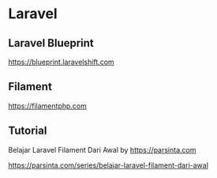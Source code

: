 # Laravel 

## Laravel Blueprint
https://blueprint.laravelshift.com

## Filament
https://filamentphp.com

## Tutorial
Belajar Laravel Filament Dari Awal by https://parsinta.com

https://parsinta.com/series/belajar-laravel-filament-dari-awal